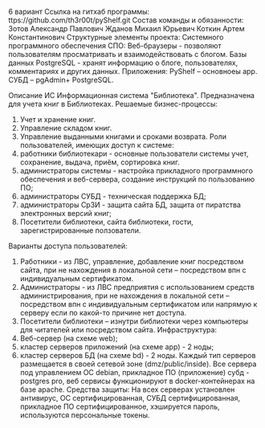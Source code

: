 6 вариант
Ссылка на гитхаб программы: 
ttps://github.com/th3r00t/pyShelf.git
Состав команды и обязанности: 
Зотов Александр Павлович 
Жданов Михаил Юрьевич 
Коткин Артем  Константинович 
Структурные элементы проекта:
Системного программного обеспечения СПО:
Веб-браузеры - позволяют пользователям просматривать и взаимодействовать с блогом.
Базы данных PostgreSQL  - хранят информацию о блоге, пользователях, комментариях и других данных.
Приложения:
PyShelf – основноеы app.
СУБД – pgAdmin+ PostgreSQL.

Описание ИС
Информационная система "Библиотека".
Предназначена для учета книг в Библиотеках.
Решаемые бизнес-процессы:
1.	Учет и хранение книг.
2.	Управление складом книг.
3.	Управление выданными книгами и сроками возврата.
Роли пользователей, имеющих доступ к системе:
1. работники библиотекари - основные пользователи системы учет, сохранение, выдача, приём, сортировка книг.
2. администраторы системы - настройка прикладного программного обеспечения и веб-сервера, создание инструкций по пользованию ПО;
3. администраторы СУБД - техническая поддержка БД;
4. администраторы СрЗИ - защита сайта БД, защита от пиратства электронных версий книг;
5. Посетители библиотеки, сайта библиотеки, гости, зарегистрированные ползователи.

Варианты доступа пользователей:
1. Работники - из ЛВС, управление, добавление книг посредством сайта,  при не нахождения  в локальной сети – посредством  впн  с индивидуальным сертификатом.
2. Администраторы - из ЛВС предприятия с использованием средств администрирования, при не нахождения  в локальной сети – посредством  впн  с индивидуальным сертификатом или напрямую к  серверу если по какой-то причине  нет доступа.
3. Посетители библиотеки – изнутри библиотеки через компьютеры для читателей или посредством  сайта.
Инфраструктура: 
1. Веб-сервер (на схеме web);
2.  кластер серверов приложений (на схеме app) - 2 ноды;
3. кластер серверов БД (на схеме bd) - 2 ноды.
Каждый тип серверов размещается в своей сетевой зоне (dmz/public/inside).
Все сервера под управлением ОС debian, прикладное ПО (приложение) субд - postgres pro, веб сервисы функционируют в docker-контейнерах на базе  apache. 
Средства защиты:
На всех серверах установлен антивирус, ОС сертифицированная, СУБД сертифицированная, прикладное ПО сертифицированное, хэшируется пароль, используются  персональные токены.





